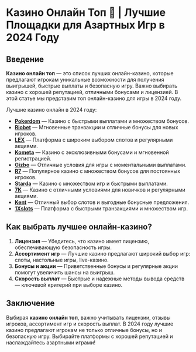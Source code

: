 # Казино Онлайн Топ 🎰 | Лучшие Площадки для Азартных Игр в 2024 Году

## Введение

**Казино онлайн топ** — это список лучших онлайн-казино, которые предлагают игрокам уникальные возможности для получения выигрышей, быстрые выплаты и безопасную игру. Важно выбирать казино с хорошей репутацией, отличными бонусами и лицензией. В этой статье мы представим топ онлайн-казино для игры в 2024 году.

Лучшие казино онлайн в 2024 году:

- **[Pokerdom](https://brandplay.link/4k77v2yx)** — Казино с быстрыми выплатами и множеством бонусов.
- **[Riobet](https://brandplay.link/7xBLTPyj)** — Мгновенные транзакции и отличные бонусы для новых игроков.
- **[LEX](https://brandplay.link/zW4hdDFV)** — Платформа с широким выбором слотов и регулярными акциями.
- **[Kometa](https://brandplay.link/8ZymQJV8)** — Казино с эксклюзивными бонусами и мгновенной регистрацией.
- **[Gizbo](https://brandplay.link/bprXw4YV)** — Отличные условия для игры с моментальными выплатами.
- **[R7](https://brandplay.link/bMd3Yjsw)** — Популярное казино с множеством бонусов для постоянных игроков.
- **[Starda](https://brandplay.link/fB7xwRFL)** — Казино с множеством игр и быстрыми выплатами.
- **[7K](https://brandplay.link/BvQyFShp)** — Казино с отличными условиями для новичков и регулярными акциями.
- **[Kent](https://brandplay.link/Fv2WP3js)** — Отличный выбор слотов и выгодные бонусные предложения.
- **[1Xslots](https://brandplay.link/hSB1khtr)** — Платформа с быстрыми транзакциями и множеством игр.

## Как выбрать лучшее онлайн-казино?

1. **Лицензия** — Убедитесь, что казино имеет лицензию, обеспечивающую безопасность игры.
2. **Ассортимент игр** — Лучшие казино предлагают широкий выбор игр: слоты, настольные игры, live-казино.
3. **Бонусы и акции** — Приветственные бонусы и регулярные акции помогут увеличить шансы на выигрыш.
4. **Скорость выплат** — Быстрые и надежные методы вывода средств — ключевой критерий при выборе казино.

## Заключение

Выбирая **казино онлайн топ**, важно учитывать лицензии, отзывы игроков, ассортимент игр и скорость выплат. В 2024 году лучшие казино предлагают игрокам не только отличные бонусы, но и безопасную игру. Выбирайте платформы с хорошей репутацией и наслаждайтесь азартными играми!
